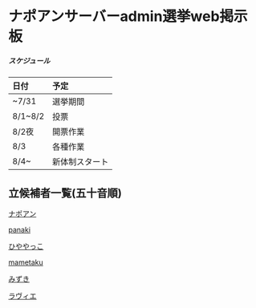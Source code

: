 # ナポアンサーバーadmin選挙web掲示板

##### スケジュール

|日付|予定|
|:--|:--|
|~7/31|選挙期間|
|8/1~8/2|投票|
|8/2夜|開票作業|
|8/3|各種作業|
|8/4~|新体制スタート|

## 立候補者一覧(五十音順)
[ナポアン](https://0505keitan.com/napoan/napoan)

[panaki](https://0505keitan.com/napoan/panaki)

[ひややっこ](https://0505keitan.com/napoan/hiyayakko)

[mametaku](https://0505keitan.com/napoan/mametaku)

[みずき](https://0505keitan.com/napoan/mizuki)

[ラヴィエ](https://0505keitan.com/napoan/ravie)